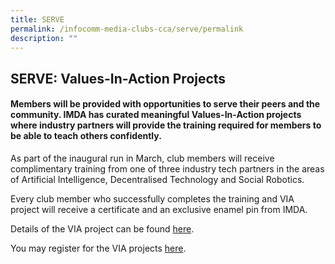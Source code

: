 ```yaml
---
title: SERVE
permalink: /infocomm-media-clubs-cca/serve/permalink
description: ""
---
```

## SERVE: Values-In-Action Projects

#### Members will be provided with opportunities to serve their peers and the community. IMDA has curated meaningful Values-In-Action projects where industry partners will provide the training required for members to be able to teach others confidently.

As part of the inaugural run in March, club members will receive complimentary training from one of three industry tech partners in the areas of Artificial Intelligence, Decentralised Technology and Social Robotics. 

Every club member who successfully completes the training and VIA project will receive a certificate and an exclusive enamel pin from IMDA.

Details of the VIA project can be found [here](/files/icm-learning-roadmap/VIA%20EDM%20Attachment.pdf).

You may register for the VIA projects [here](https://form.gov.sg/#!/61c41737ef72800012a47858).